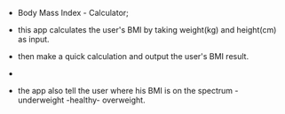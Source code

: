 - Body Mass Index - Calculator;

- this app calculates the user's BMI by taking weight(kg) and height(cm) as input.

- then make a quick calculation and output the user's BMI result. 
- 
- the app also tell the user where his BMI is on the spectrum - underweight -healthy- overweight.
